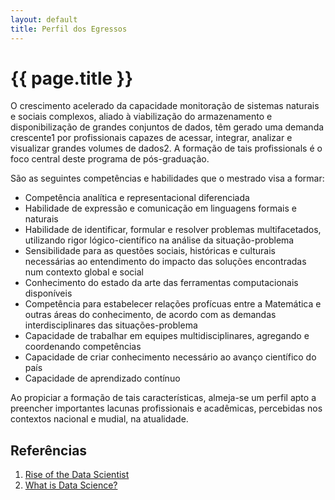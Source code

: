 ```yaml
---
layout: default
title: Perfil dos Egressos
---
```


# {{ page.title }}

O crescimento acelerado da capacidade monitoração de sistemas naturais
e sociais complexos, aliado à viabilização do armazenamento e
disponibilização de grandes conjuntos de dados, têm gerado uma demanda
crescente1 por profissionais capazes de acessar, integrar, analizar e
visualizar grandes volumes de dados2. A formação de tais profissionals
é o foco central deste programa de pós-graduação.

São as seguintes competências e habilidades que o mestrado visa a
formar:

   - Competência analítica e representacional diferenciada
   - Habilidade de expressão e comunicação em linguagens formais e naturais
   - Habilidade de identificar, formular e resolver problemas multifacetados, utilizando rigor lógico-científico na análise da situação-problema
   - Sensibilidade para as questões sociais, históricas e culturais necessárias ao entendimento do impacto das soluções encontradas num contexto global e social
   - Conhecimento do estado da arte das ferramentas computacionais disponíveis
   - Competência para estabelecer relações profícuas entre a Matemática e outras áreas do conhecimento, de acordo com as demandas interdisciplinares das situações-problema
   - Capacidade de trabalhar em equipes multidisciplinares, agregando e coordenando competências
   - Capacidade de criar conhecimento necessário ao avanço científico do país
   - Capacidade de aprendizado contínuo

Ao propiciar a formação de tais características, almeja-se um perfil
apto a preencher importantes lacunas profissionais e acadêmicas,
percebidas nos contextos nacional e mudial, na atualidade.

## Referências

1. [Rise of the Data Scientist](http://flowingdata.com/2009/06/04/rise-of-the-data-scientist)
2. [What is Data Science?](http://radar.oreilly.com/2010/06/what-is-data-science.html)


